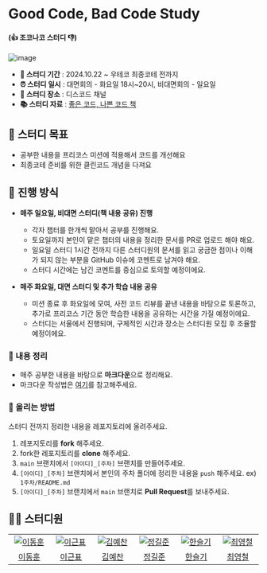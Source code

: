 # Good Code, Bad Code Study
#### (👍 조코나코 스터디 👎)

![image](https://github.com/user-attachments/assets/3fca815f-1534-4067-b5b3-a209b1652bc9)


- **📆 스터디 기간** : 2024.10.22 ~ 우테코 최종코테 전까지 <br>
- **⏰ 스터디 일시** : 대면회의 - 화요일 18시~20시, 비대면회의 - 일요일  <br>
- **🏫 스터디 장소** : 디스코드 채널 <br>
- **📚 스터디 자료** : [좋은 코드, 나쁜 코드 책](https://www.yes24.com/Product/Goods/109366833?pid=123487&cosemkid=go16528515239662655&gclid=Cj0KCQjw06-oBhC6ARIsAGuzdw3peuxKrfSl-tpvh3l6i_tCKxH1y5G0EtS8ay_iULIFu84D1Z-DASYaAuvDEALw_wcB) <br>

## 🎯 스터디 목표
- 공부한 내용을 프리코스 미션에 적용해서 코드를 개선해요
- 최종코테 준비를 위한 클린코드 개념을 다져요

## 🚀 진행 방식
- **매주 일요일, 비대면 스터디(책 내용 공유) 진행**
    - 각자 챕터를 한개씩 맡아서 공부를 진행해요.
    - 토요일까지 본인이 맡은 챕터의 내용을 정리한 문서를 PR로 업로드 해야 해요.
    - 일요일 스터디 1시간 전까지 다른 스터디원의 문서를 읽고 궁금한 점이나 이해가 되지 않는 부분을 GitHub 이슈에 코멘트로 남겨야 해요.
    - 스터디 시간에는 남긴 코멘트를 중심으로 토의할 예정이에요.

- **매주 화요일, 대면 스터디 및 추가 학습 내용 공유**
    - 미션 종료 후 화요일에 모여, 사전 코드 리뷰를 끝낸 내용을 바탕으로 토론하고, 추가로 프리코스 기간 동안 학습한 내용을 공유하는 시간을 가질 예정이에요.
    - 스터디는 서울에서 진행되며, 구체적인 시간과 장소는 스터디원 모집 후 조율할 예정이에요.

### 📝 내용 정리

- 매주 공부한 내용을 바탕으로 **마크다운**으로 정리해요.
- 마크다운 작성법은 [여기](https://gist.github.com/ihoneymon/652be052a0727ad59601)를 참고해주세요.

### 📌 올리는 방법

스터디 전까지 정리한 내용을 레포지토리에 올려주세요.

1. 레포지토리를 **fork** 해주세요.
2. fork한 레포지토리를 **clone** 해주세요.
3. `main` 브랜치에서 `[아이디]_[주차]` 브랜치를 만들어주세요.
4. `[아이디]_[주차]` 브랜치에서 본인의 주차 폴더에 정리한 내용을 `push` 해주세요. ex) `1주차/README.md`
5. `[아이디]_[주차]` 브랜치에서 `main` 브랜치로 **Pull Request**를 보내주세요.

## 🏃‍♂️ 스터디원

<table>
  <tr>
    <td align="center" width="150px">
      <a href="https://github.com/hoonyworld" target="_blank">
        <img src="https://avatars.githubusercontent.com/u/125895298?v=4" alt="이동훈" />
      </a>
    </td>
    <td align="center" width="150px">
      <a href="https://github.com/rootTiket" target="_blank">
        <img src="https://avatars.githubusercontent.com/u/92284769?v=4" alt="이근표" />
      </a>
    </td>
    <td align="center" width="150px">
      <a href="https://github.com/yechan-kim" target="_blank">
        <img src="https://avatars.githubusercontent.com/u/60172300?v=4" alt="김예찬" />
      </a>
    </td>
    <td align="center" width="150px">
      <a href="https://github.com/Gilbert9172" target="_blank">
        <img src="https://avatars.githubusercontent.com/u/83274792?v=4" alt="정길준" />
      </a>
    </td>
    <td align="center" width="150px">
      <a href="https://github.com/sseulgi" target="_blank">
        <img src="https://avatars.githubusercontent.com/u/25220607?v=4" alt="한슬기" />
      </a>
    </td>
    <td align="center" width="150px">
      <a href="https://github.com/softmoca" target="_blank">
        <img src="https://avatars.githubusercontent.com/u/105472863?v=4" alt="최영철" />
      </a>
    </td>
  </tr>
  <tr>
    <td align="center">
      <a href="https://github.com/hoonyworld" target="_blank">
        이동훈
      </a>
    </td>
    <td align="center">
      <a href="https://github.com/sjk4618" target="_blank">
        이근표
      </a>
    </td>
    <td align="center">
      <a href="https://github.com/rlarlgnszx" target="_blank">
        김예찬
      </a>
    </td>
    <td align="center">
      <a href="https://github.com/Gilbert9172" target="_blank">
        정길준
      </a>
    </td>
    <td align="center">
      <a href="https://github.com/sseulgi" target="_blank">
        한슬기
      </a>
    </td>
    <td align="center">
      <a href="https://github.com/softmoca" target="_blank">
        최영철
      </a>
    </td>
  </tr>
<table>
